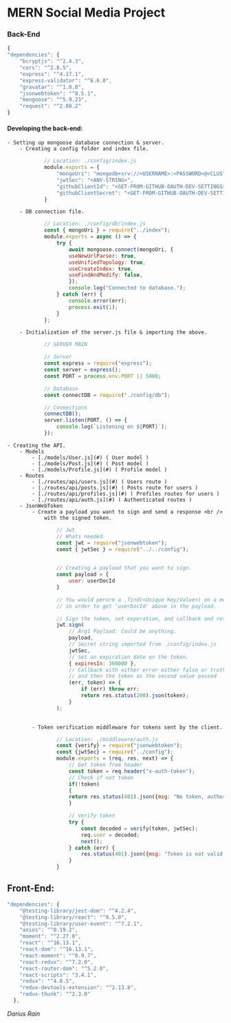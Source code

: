 # MERN Social Media Project

### Back-End

```javascript
{
"dependencies": {
    "bcryptjs": "^2.4.3",
    "cors": "^2.8.5",
    "express": "^4.17.1",
    "express-validator": "^6.6.0",
    "gravatar": "^1.8.0",
    "jsonwebtoken": "^8.5.1",
    "mongoose": "^5.9.23",
    "request": "^2.88.2"
}
```

#### Developing the back-end:
    - Setting up mongoose database connection & server.
        - Creating a config folder and index file.        
```javascript
            // Location: ./config/index.js
            module.exports = {
                "mongoUri": "mongodb+srv://<USERNAME>:<PASSWORD>@<CLUSTER-NAME>-xhcxn.mongodb.net/<APP-NAME>?retryWrites=true",
                "jwtSec": "<ANY-STRING>",
                "githubClientId": "<GET-FROM-GITHUB-OAUTH-DEV-SETTINGS>",
                "githubClientSecret": "<GET-FROM-GITHUB-OAUTH-DEV-SETTINGS>"
            }
```
        - DB connection file.
```javascript
            // Location: ./config/db/index.js
            const { mongoUri } = require("../index");
            module.exports = async () => {
                try {
                    await mongoose.connect(mongoUri, {
                    useNewUrlParser: true,
                    useUnifiedTopology: true,
                    useCreateIndex: true,
                    useFindAndModify: false,
                    });
                    console.log("Connected to database.");
                } catch (err) {
                    console.error(err);
                    process.exit(1);
                }
            };
```
        - Initialization of the server.js file & importing the above.
```javascript
            // SERVER MAIN

            // Server
            const express = require("express");
            const server = express();
            const PORT = process.env.PORT || 5000;

            // Database
            const connectDB = require("./config/db");

            // Connections
            connectDB();
            server.listen(PORT, () => {
                console.log(`Listening on ${PORT}`);
            });

```
    - Creating the API.
        - Models
            - [./models/User.js](#) ( User model )
            - [./models/Post.js](#) ( Post model )
            - [./models/Profile.js](#) ( Profile model )
        - Routes
            - [./routes/api/users.js](#) ( Users route )
            - [./routes/api/posts.js](#) ( Posts route for users )
            - [./routes/api/profiles.js](#) ( Profiles routes for users )
            - [./routes/api/auth.js](#) ( Authenticated routes )
        - JsonWebToken
            - Create a payload you want to sign and send a response <br /> 
                with the signed token.
```javascript
                // Jwt
                // Whats needed.
                const jwt = require("jsonwebtoken");
                const { jwtSec } = require("../../config"); 

                
                // Creating a payload that you want to sign.
                const payload = {
                    user: userDocId
                }

                // You would perorm a .find(<Unique Key/Value>) on a model 
                // in order to get 'userDocId' above in the payload.

                // Sign the token, set experation, and callback and return either error or token.
                jwt.sign(
                    // Arg1 Payload: Could be anything.
                    payload,
                    // Secret string imported from ./config/index.js
                    jwtSec, 
                    // Set an expiration date on the token.
                    { expiresIn: 360000 }, 
                    // Callback with either error either false or truthy val
                    // and then the token as the second value passed
                    (err, token) => {
                        if (err) throw err;
                        return res.status(200).json(token);
                    }
                );
                
```
            - Token verification middleware for tokens sent by the client.
```javascript
                // Location: ./middleware/auth.js
                const {verify} = require("jsonwebtoken");
                const {jwtSec} = require("../config");
                module.exports = (req, res, next) => {
                    // Get token from header
                    const token = req.header("x-auth-token");
                    // Check if not token
                    if(!token)
                    {
                    return res.status(401).json({msg: "No token, authorization denied."})
                    }

                    // Verify token
                    try {
                        const decoded = verify(token, jwtSec);
                        req.user = decoded;
                        next();
                    } catch (err) {
                        res.status(401).json({msg: "Token is not valid."})
                    }
                }
```
## Front-End:

```javascript
"dependencies": {
    "@testing-library/jest-dom": "^4.2.4",
    "@testing-library/react": "^9.5.0",
    "@testing-library/user-event": "^7.2.1",
    "axios": "^0.19.2",
    "moment": "^2.27.0",
    "react": "^16.13.1",
    "react-dom": "^16.13.1",
    "react-moment": "^0.9.7",
    "react-redux": "^7.2.0",
    "react-router-dom": "^5.2.0",
    "react-scripts": "3.4.1",
    "redux": "^4.0.5",
    "redux-devtools-extension": "^2.13.8",
    "redux-thunk": "^2.3.0"
  },
```

_Darius Rain_
